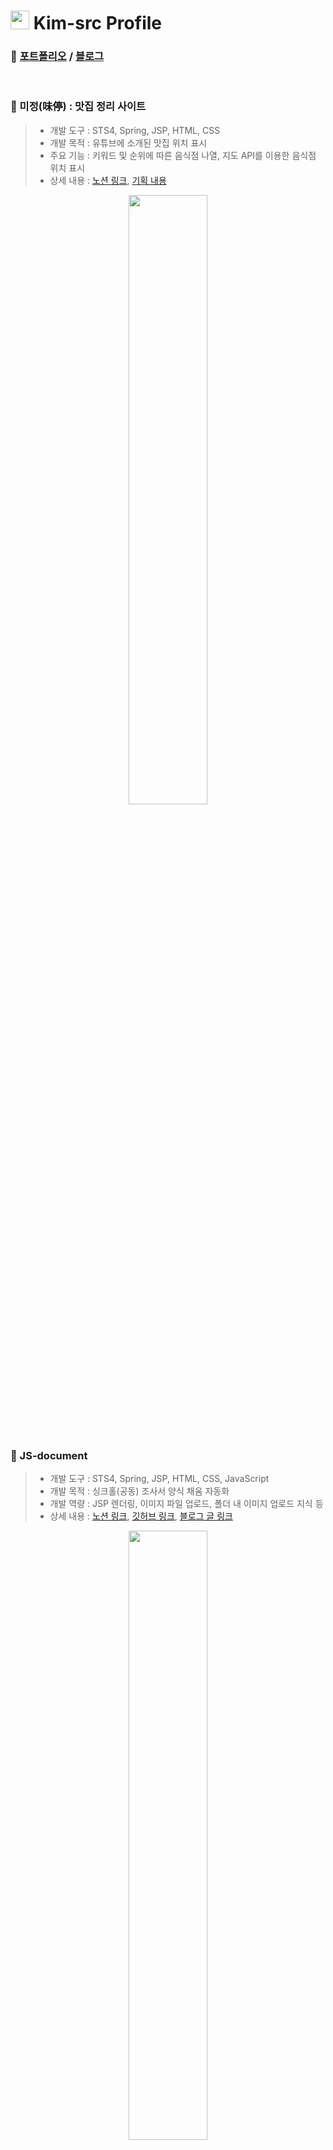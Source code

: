 <h1><img src="https://emojis.slackmojis.com/emojis/images/1531849430/4246/blob-sunglasses.gif?1531849430" width="30"/> Kim-src Profile </h1>

### 🔔 [포트폴리오](https://sikimceo.notion.site) / [블로그](https://kim-src.github.io)

<br>

### 📌 미정(味停) : 맛집 정리 사이트
> - 개발 도구 : STS4, Spring, JSP, HTML, CSS
> - 개발 목적 : 유튜브에 소개된 맛집 위치 표시
> - 주요 기능 : 키워드 및 순위에 따른 음식점 나열, 지도 API를 이용한 음식점 위치 표시
> - 상세 내용 : [노션 링크](https://www.notion.so/sikimceo/105ab32f2cb3808db63dc9ce9f199efb?pvs=4), [기획 내용](https://sikimceo.notion.site/101ab32f2cb3802e8982d9bdfeacc9dc)

<p align="center"><img src="https://github.com/user-attachments/assets/f2d8936c-6483-483d-ad40-9ca36243fe25" width="50%" height="50%">

<br>
<br>
<br>

### 📌 JS-document
> - 개발 도구 : STS4, Spring, JSP, HTML, CSS, JavaScript
> - 개발 목적 : 싱크홀(공동) 조사서 양식 채움 자동화
> - 개발 역량 : JSP 렌더링, 이미지 파일 업로드, 폴더 내 이미지 업로드 지식 등
> - 상세 내용 : [노션 링크](https://www.notion.so/sikimceo/JS-document-103ab32f2cb380d09f9bdbc166a84492?pvs=4), [깃허브 링크](https://github.com/kim-src/js-document), [블로그 글 링크](https://kim-src.github.io/posts/GPR-%EB%B6%84%EC%84%9D%EA%B3%B5%EB%8F%99%EC%A1%B0%EC%82%AC%EC%84%9C-%EC%9E%90%EB%8F%99%ED%99%94-%ED%94%84%EB%A1%9C%EA%B7%B8%EB%9E%A8-%EA%B0%9C%EB%B0%9C-%ED%94%84%EB%A1%9C%EC%A0%9D%ED%8A%B8/)

<p align="center"><img src="https://github.com/user-attachments/assets/265f5f1d-6757-4ec6-a856-6b3f6340ca49" width="50%" height="50%">

<br>
<br>
<br>

### 📌 Fitness-Calendar
> - 개발 도구 : VS Code, React, HTML, CSS, JavaScript
> - 개발 목적 : 달력을 이용한 운동 루틴 관리
> - 개발 역량 : useState, useEffect, 컴포넌트 연결, 라이브러리 활용 지식 등
> - 상세 내용 : [노션 링크](https://www.notion.so/sikimceo/Fitness-Calendar-103ab32f2cb3807e8fdbe9393e574fb8?pvs=4), [깃허브 링크](https://github.com/kim-src/fitness-calendar), [블로그 글 링크](https://kim-src.github.io/posts/React%EB%A5%BC-%EC%9D%B4%EC%9A%A9%ED%95%9C-%EC%9A%B4%EB%8F%99-%EC%9D%BC%EC%A0%95-%EA%B4%80%EB%A6%AC-%EC%BA%98%EB%A6%B0%EB%8D%94-%EA%B0%9C%EB%B0%9C-%ED%94%84%EB%A1%9C%EC%A0%9D%ED%8A%B8/)

<p align="center"><img src="https://github.com/user-attachments/assets/d2b710d5-6b64-4a6d-b4bb-5225fae94c9b" width="50%" height="50%">

<br>
<br>
<br>

### 📌 로또 프로그램(for / List / useState 이용)
> - 개발 도구 : Eclipse / VS Code, Java / React
> - 개발 목적 : Java의 Array, List 구조, React의 useState 학습 및 논리 구조 이해
> - 개발 역량 : Array, List 자료구조, for 반복문, Scanner 클래스, if 및 switch 조건문, useState 지식 등
> - 상세 내용 : Java-Array [코드](https://github.com/Kim-src/Study-Java/blob/540febd1523fbea134f3dba87f3f29f1db4f7bae/sample09/src/assignment/LottoGenerator.java), [설명(블로그)](https://kim-src.github.io/posts/%EB%A1%9C%EB%98%90-%EB%B2%88%ED%98%B8-%EC%83%9D%EC%84%B1-%EB%B0%8F-%EB%8B%B9%EC%B2%A8-%EA%B2%B0%EA%B3%BC-%ED%91%9C%EC%8B%9C-%ED%94%84%EB%A1%9C%EA%B7%B8%EB%9E%A8-%EC%A0%9C%EC%9E%91-%EB%B0%A9%EB%B2%95/) / Java-List [코드](https://github.com/kim-src/study-java/blob/main/sample16/src/assignment/LottoGenerator_List.java), [설명(블로그)](https://kim-src.github.io/posts/%EB%A1%9C%EB%98%90-%EC%8B%9C%EC%8A%A4%ED%85%9C-%EA%B5%AC%ED%98%84-%EB%B0%A9%EC%8B%9D-Array%EC%97%90%EC%84%9C-List%EB%A1%9C-%EB%B3%80%EA%B2%BD%ED%95%98%EB%8A%94-%EB%B0%A9%EB%B2%95/) / React-useState [코드](https://github.com/kim-src/all-backup/tree/main/2024-09-17/lotto/src/pages)

<br>

### 📌 순발력을 요구하는 구구단 게임
> - 개발 도구 : Eclipse, Java
> - 개발 목적 : Java의 Timer 및 TimerTask 클래스 학습
> - 개발 역량 : while 반복문, random 메서드, Timer 및 TimerTask 클래스 지식 등
> - 상세 내용 : [Java 코드 링크](https://github.com/Kim-src/Study-Java/tree/main/sample13/src/kr/it/assignment), [블로그 글 링크](https://kim-src.github.io/posts/%EA%B5%AC%EA%B5%AC%EB%8B%A8-%EA%B2%8C%EC%9E%84-%EC%A0%9C%EC%9E%91-%EB%B0%A9%EB%B2%95-%EB%B0%8F-Java-Timer,-TimerTask-%ED%81%B4%EB%9E%98%EC%8A%A4/)

<br>
<br>
